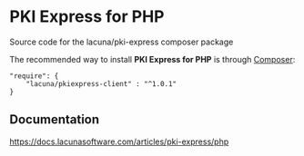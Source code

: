 # PKI Express for PHP

Source code for the lacuna/pki-express composer package

The recommended way to install **PKI Express for PHP** is through [Composer](http://getcomposer.org):

    "require": {
        "lacuna/pkiexpress-client" : "^1.0.1"
    }

## Documentation

https://docs.lacunasoftware.com/articles/pki-express/php
